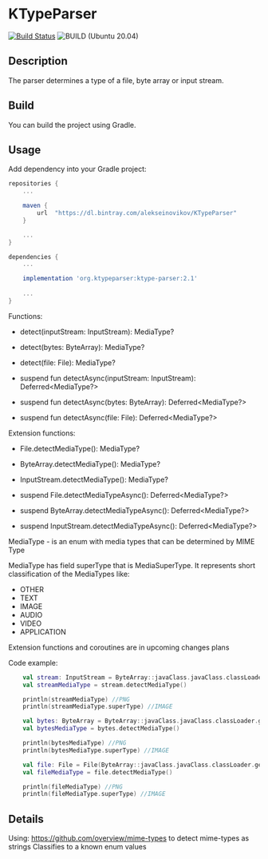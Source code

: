 # KTypeParser
[![Build Status](https://travis-ci.org/Isabek/media-type-parser.svg)](https://travis-ci.org/Isabek/es-response-parser)
![BUILD (Ubuntu 20.04)](https://github.com/alekseinovikov/KTypeParser/workflows/BUILD%20(Ubuntu%2020.04)/badge.svg?branch=master)

## Description
The parser determines a type of a file, byte array or input stream. 

## Build
You can build the project using Gradle.

## Usage

Add dependency into your Gradle project:
```groovy
repositories {
    ...

    maven {
        url  "https://dl.bintray.com/alekseinovikov/KTypeParser"
    }

    ...
}

dependencies {
    ...

    implementation 'org.ktypeparser:ktype-parser:2.1'
    
    ...
}
```

Functions:
* detect(inputStream: InputStream): MediaType?
* detect(bytes: ByteArray): MediaType?
* detect(file: File): MediaType?

* suspend fun detectAsync(inputStream: InputStream): Deferred<MediaType?>
* suspend fun detectAsync(bytes: ByteArray): Deferred<MediaType?>
* suspend fun detectAsync(file: File): Deferred<MediaType?>

Extension functions:
* File.detectMediaType(): MediaType?
* ByteArray.detectMediaType(): MediaType?
* InputStream.detectMediaType(): MediaType?

* suspend File.detectMediaTypeAsync(): Deferred<MediaType?>
* suspend ByteArray.detectMediaTypeAsync(): Deferred<MediaType?>
* suspend InputStream.detectMediaTypeAsync(): Deferred<MediaType?>

MediaType - is an enum with media types that can be determined by MIME Type

MediaType has field superType that is MediaSuperType. It represents short classification of the MediaTypes like:

* OTHER
* TEXT
* IMAGE
* AUDIO
* VIDEO
* APPLICATION

Extension functions and coroutines are in upcoming changes plans

Code example:

```kotlin
    val stream: InputStream = ByteArray::javaClass.javaClass.classLoader.getResourceAsStream("download.png")
    val streamMediaType = stream.detectMediaType()

    println(streamMediaType) //PNG
    println(streamMediaType.superType) //IMAGE

    val bytes: ByteArray = ByteArray::javaClass.javaClass.classLoader.getResourceAsStream("download.png").readAllBytes()
    val bytesMediaType = bytes.detectMediaType()

    println(bytesMediaType) //PNG
    println(bytesMediaType.superType) //IMAGE

    val file: File = File(ByteArray::javaClass.javaClass.classLoader.getResource("download.png").toURI())
    val fileMediaType = file.detectMediaType()

    println(fileMediaType) //PNG
    println(fileMediaType.superType) //IMAGE
```

## Details
Using: https://github.com/overview/mime-types to detect mime-types as strings
Classifies to a known enum values 

